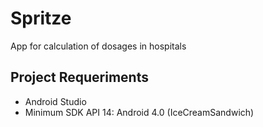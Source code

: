 # Spritze
App for calculation of dosages in hospitals  

## Project Requeriments  
* Android Studio  
* Minimum SDK API 14: Android 4.0 (IceCreamSandwich)  